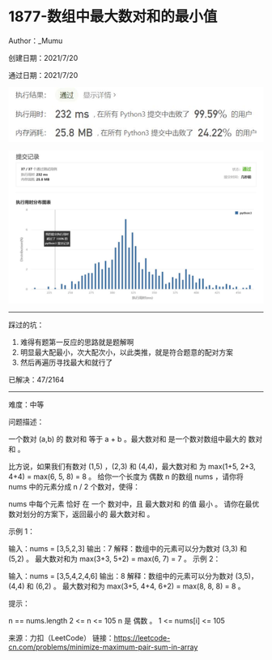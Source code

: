 # 1877-数组中最大数对和的最小值

Author：_Mumu

创建日期：2021/7/20

通过日期：2021/7/20

![](https://github.com/Mumulhy/LeetCode/blob/master/1877-数组中最大数对和的最小值/通过截图2.jpg)

![](https://github.com/Mumulhy/LeetCode/blob/master/1877-数组中最大数对和的最小值/通过截图1.jpg)

*****

踩过的坑：

1. 难得有题第一反应的思路就是题解啊
2. 明显最大配最小，次大配次小，以此类推，就是符合题意的配对方案
3. 然后再遍历寻找最大和就行了

已解决：47/2164

*****

难度：中等

问题描述：

一个数对 (a,b) 的 数对和 等于 a + b 。最大数对和 是一个数对数组中最大的 数对和 。

比方说，如果我们有数对 (1,5) ，(2,3) 和 (4,4)，最大数对和 为 max(1+5, 2+3, 4+4) = max(6, 5, 8) = 8 。
给你一个长度为 偶数 n 的数组 nums ，请你将 nums 中的元素分成 n / 2 个数对，使得：

nums 中每个元素 恰好 在 一个 数对中，且
最大数对和 的值 最小 。
请你在最优数对划分的方案下，返回最小的 最大数对和 。

 

示例 1：

输入：nums = [3,5,2,3]
输出：7
解释：数组中的元素可以分为数对 (3,3) 和 (5,2) 。
最大数对和为 max(3+3, 5+2) = max(6, 7) = 7 。
示例 2：

输入：nums = [3,5,4,2,4,6]
输出：8
解释：数组中的元素可以分为数对 (3,5)，(4,4) 和 (6,2) 。
最大数对和为 max(3+5, 4+4, 6+2) = max(8, 8, 8) = 8 。


提示：

n == nums.length
2 <= n <= 105
n 是 偶数 。
1 <= nums[i] <= 105

来源：力扣（LeetCode）
链接：https://leetcode-cn.com/problems/minimize-maximum-pair-sum-in-array